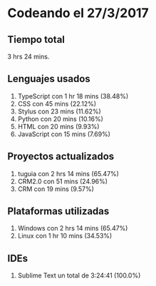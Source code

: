 # Codeando el 27/3/2017

## Tiempo total
3 hrs 24 mins.

## Lenguajes usados
1. TypeScript con 1 hr 18 mins (38.48%)
1. CSS con 45 mins (22.12%)
1. Stylus con 23 mins (11.62%)
1. Python con 20 mins (10.16%)
1. HTML con 20 mins (9.93%)
1. JavaScript con 15 mins (7.69%)

## Proyectos actualizados
1. tuguia con 2 hrs 14 mins (65.47%)
1. CRM2.0 con 51 mins (24.96%)
1. CRM con 19 mins (9.57%)

## Plataformas utilizadas
1. Windows con 2 hrs 14 mins (65.47%)
1. Linux con 1 hr 10 mins (34.53%)

## IDEs
1. Sublime Text un total de 3:24:41 (100.0%)
